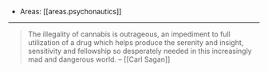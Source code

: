 
- Areas: [[areas.psychonautics]]

---

> The illegality of cannabis is outrageous, an impediment to full utilization of a drug which helps produce the serenity and insight, sensitivity and fellowship so desperately needed in this increasingly mad and dangerous world. – [[Carl Sagan]]
